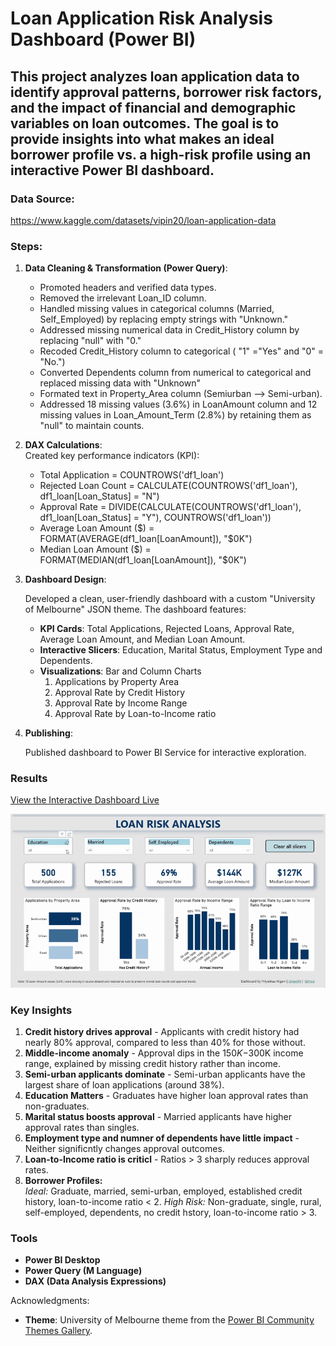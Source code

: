 # Loan Application Risk Analysis Dashboard (Power BI)

This project analyzes loan application data to identify approval patterns, borrower risk factors, and the impact of financial and demographic variables on loan outcomes. The goal is to provide insights into what makes an ideal borrower profile vs. a high-risk profile using an interactive Power BI dashboard.
---

### Data Source:   
https://www.kaggle.com/datasets/vipin20/loan-application-data

### Steps:
1.  **Data Cleaning & Transformation (Power Query)**:
    * Promoted headers and verified data types.
    * Removed the irrelevant Loan_ID column.
    * Handled missing values in categorical columns (Married, Self_Employed) by replacing empty strings with "Unknown."
    * Addressed missing numerical data in Credit_History column by replacing "null" with "0."
    * Recoded Credit_History column to categorical ( "1" ="Yes" and "0" = "No.")
    * Converted Dependents column from numerical to categorical and replaced missing data with "Unknown"
    * Formated text in Property_Area column (Semiurban --> Semi-urban).
    * Addressed 18 missing values (3.6%) in LoanAmount column and 12 missing values in Loan_Amount_Term (2.8%) by retaining them as "null" to maintain counts.

2.  **DAX Calculations**:  
      Created key performance indicators (KPI): 
     * Total Application = COUNTROWS('df1_loan')
     * Rejected Loan Count = CALCULATE(COUNTROWS('df1_loan'), df1_loan[Loan_Status] = "N")  
     * Approval Rate = DIVIDE(CALCULATE(COUNTROWS('df1_loan'), df1_loan[Loan_Status] = "Y"), COUNTROWS('df1_loan'))  
     * Average Loan Amount ($) = FORMAT(AVERAGE(df1_loan[LoanAmount]), "$0K")  
     * Median Loan Amount ($) = FORMAT(MEDIAN(df1_loan[LoanAmount]), "$0K")
       
3.  **Dashboard Design**:
   
      Developed a clean, user-friendly dashboard with a custom "University of Melbourne" JSON theme. 
      The dashboard features:
      * **KPI Cards**: Total Applications, Rejected Loans, Approval Rate, Average Loan Amount, and Median Loan Amount.
      * **Interactive Slicers**: Education, Marital Status, Employment Type and Dependents.
      * **Visualizations**: Bar and Column Charts
        1. Applications by Property Area
        2. Approval Rate by Credit History
        3. Approval Rate by Income Range
        4. Approval Rate by Loan-to-Income ratio
           
 4.  **Publishing**:
    
      Published dashboard to Power BI Service for interactive exploration.

### Results
 [View the Interactive Dashboard Live](https://app.powerbi.com/view?r=eyJrIjoiYTRhZWJiNTQtNmVkOS00ZjE2LTkxNTItYjBkZTZhM2NhNTMwIiwidCI6IjY2OTA5YjAzLWIxZDctNDNmYS05YmUyLTMzMmVmYzQ1YWUxMCIsImMiOjZ9)


![Loan Risk Analysis Dashboard Preview](Loan_Risk_Analysis_Power_BI.gif)


### Key Insights

1. **Credit history drives approval** - Applicants with credit history had nearly 80% approval, compared to less than 40% for those without.
2. **Middle-income anomaly** - Approval dips in the $150K-$300K income range, explained by missing credit history rather than income.
3. **Semi-urban applicants dominate** - Semi-urban applicants have the largest share of loan applications (around 38%).
4. **Education Matters** - Graduates have higher loan approval rates than non-graduates.
5. **Marital status boosts approval** - Married applicants have higher approval rates than singles.
6. **Employment type and numner of dependents have little impact** - Neither significntly changes approval outcomes.
7. **Loan-to-Income ratio is criticl** - Ratios > 3 sharply reduces approval rates.
8. **Borrower Profiles:**  
    *Ideal:* Graduate, married, semi-urban, employed, established credit history, loan-to-income ratio < 2.
   *High Risk:* Non-graduate, single, rural, self-employed, dependents, no credit hstory, loan-to-income ratio > 3.

### Tools

* **Power BI Desktop**
* **Power Query (M Language)**
* **DAX (Data Analysis Expressions)**

Acknowledgments:
* **Theme**: University of Melbourne theme from the [Power BI Community Themes Gallery](https://community.fabric.microsoft.com/t5/Themes-Gallery/University-of-Melbourne/td-p/163417).
